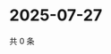 # 2025-07-27

共 0 条

<!-- BEGIN ZHIHUVIDEO -->
<!-- 最后更新时间 Sun Jul 27 2025 12:36:57 GMT+0800 (China Standard Time) -->

<!-- END ZHIHUVIDEO -->
